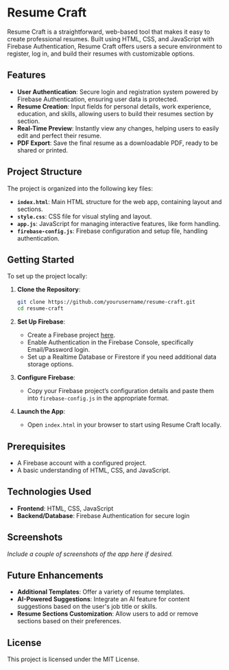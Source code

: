 # Resume Craft

Resume Craft is a straightforward, web-based tool that makes it easy to create professional resumes. Built using HTML, CSS, and JavaScript with Firebase Authentication, Resume Craft offers users a secure environment to register, log in, and build their resumes with customizable options.

## Features

- **User Authentication**: Secure login and registration system powered by Firebase Authentication, ensuring user data is protected.
- **Resume Creation**: Input fields for personal details, work experience, education, and skills, allowing users to build their resumes section by section.
- **Real-Time Preview**: Instantly view any changes, helping users to easily edit and perfect their resume.
- **PDF Export**: Save the final resume as a downloadable PDF, ready to be shared or printed.

## Project Structure

The project is organized into the following key files:

- **`index.html`**: Main HTML structure for the web app, containing layout and sections.
- **`style.css`**: CSS file for visual styling and layout.
- **`app.js`**: JavaScript for managing interactive features, like form handling.
- **`firebase-config.js`**: Firebase configuration and setup file, handling authentication.

## Getting Started

To set up the project locally:

1. **Clone the Repository**:
   ```bash
   git clone https://github.com/yourusername/resume-craft.git
   cd resume-craft
   ```

2. **Set Up Firebase**:
   - Create a Firebase project [here](https://firebase.google.com/).
   - Enable Authentication in the Firebase Console, specifically Email/Password login.
   - Set up a Realtime Database or Firestore if you need additional data storage options.

3. **Configure Firebase**:
   - Copy your Firebase project’s configuration details and paste them into `firebase-config.js` in the appropriate format.

4. **Launch the App**:
   - Open `index.html` in your browser to start using Resume Craft locally.

## Prerequisites

- A Firebase account with a configured project.
- A basic understanding of HTML, CSS, and JavaScript.

## Technologies Used

- **Frontend**: HTML, CSS, JavaScript
- **Backend/Database**: Firebase Authentication for secure login

## Screenshots

*Include a couple of screenshots of the app here if desired.*

## Future Enhancements

- **Additional Templates**: Offer a variety of resume templates.
- **AI-Powered Suggestions**: Integrate an AI feature for content suggestions based on the user's job title or skills.
- **Resume Sections Customization**: Allow users to add or remove sections based on their preferences.

## License

This project is licensed under the MIT License.
